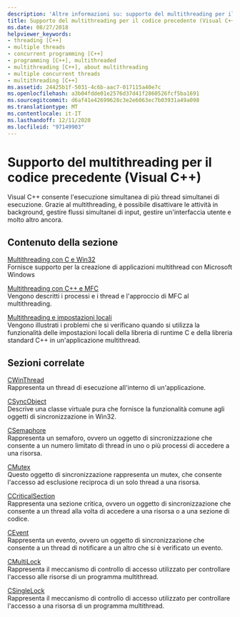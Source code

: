 ```yaml
---
description: 'Altre informazioni su: supporto del multithreading per il codice precedente (Visual C++)'
title: Supporto del multithreading per il codice precedente (Visual C++)
ms.date: 08/27/2018
helpviewer_keywords:
- threading [C++]
- multiple threads
- concurrent programming [C++]
- programming [C++], multithreaded
- multithreading [C++], about multithreading
- multiple concurrent threads
- multithreading [C++]
ms.assetid: 24425b1f-5031-4c6b-aac7-017115a40e7c
ms.openlocfilehash: a3b04fdde01e2576d37d41f2860526fcf5ba1691
ms.sourcegitcommit: d6af41e42699628c3e2e6063ec7b03931a49a098
ms.translationtype: MT
ms.contentlocale: it-IT
ms.lasthandoff: 12/11/2020
ms.locfileid: "97149903"
---
```

# <a name="multithreading-support-for-older-code-visual-c"></a>Supporto del multithreading per il codice precedente (Visual C++)

Visual C++ consente l'esecuzione simultanea di più thread simultanei di esecuzione. Grazie al multithreading, è possibile disattivare le attività in background, gestire flussi simultanei di input, gestire un'interfaccia utente e molto altro ancora.

## <a name="in-this-section"></a>Contenuto della sezione

[Multithreading con C e Win32](multithreading-with-c-and-win32.md)<br/>
Fornisce supporto per la creazione di applicazioni multithread con Microsoft Windows

[Multithreading con C++ e MFC](multithreading-with-cpp-and-mfc.md)<br/>
Vengono descritti i processi e i thread e l'approccio di MFC al multithreading.

[Multithreading e impostazioni locali](multithreading-and-locales.md)<br/>
Vengono illustrati i problemi che si verificano quando si utilizza la funzionalità delle impostazioni locali della libreria di runtime C e della libreria standard C++ in un'applicazione multithread.

## <a name="related-sections"></a>Sezioni correlate

[CWinThread](../mfc/reference/cwinthread-class.md)<br/>
Rappresenta un thread di esecuzione all'interno di un'applicazione.

[CSyncObject](../mfc/reference/csyncobject-class.md)<br/>
Descrive una classe virtuale pura che fornisce la funzionalità comune agli oggetti di sincronizzazione in Win32.

[CSemaphore](../mfc/reference/csemaphore-class.md)<br/>
Rappresenta un semaforo, ovvero un oggetto di sincronizzazione che consente a un numero limitato di thread in uno o più processi di accedere a una risorsa.

[CMutex](../mfc/reference/cmutex-class.md)<br/>
Questo oggetto di sincronizzazione rappresenta un mutex, che consente l'accesso ad esclusione reciproca di un solo thread a una risorsa.

[CCriticalSection](../mfc/reference/ccriticalsection-class.md)<br/>
Rappresenta una sezione critica, ovvero un oggetto di sincronizzazione che consente a un thread alla volta di accedere a una risorsa o a una sezione di codice.

[CEvent](../mfc/reference/cevent-class.md)<br/>
Rappresenta un evento, ovvero un oggetto di sincronizzazione che consente a un thread di notificare a un altro che si è verificato un evento.

[CMultiLock](../mfc/reference/cmultilock-class.md)<br/>
Rappresenta il meccanismo di controllo di accesso utilizzato per controllare l'accesso alle risorse di un programma multithread.

[CSingleLock](../mfc/reference/csinglelock-class.md)<br/>
Rappresenta il meccanismo di controllo di accesso utilizzato per controllare l'accesso a una risorsa di un programma multithread.
